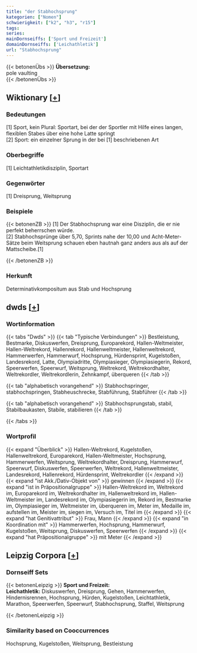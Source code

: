 ```yaml
---
title: "der Stabhochsprung"
kategorien: ["Nomen"]
schwierigkeit: ["k2", "h3", "r15"]
tags:
series:
mainDornseiffs: ['Sport und Freizeit']
domainDornseiffs: ['Leichathletik']
url: "Stabhochsprung"
---
```


{{< betonenÜbs >}}
**Übersetzung:**  
pole vaulting  
{{< /betonenÜbs >}}

## Wiktionary [[+](https://de.wiktionary.org/wiki/Stabhochsprung)]

### Bedeutungen
[1] Sport, kein Plural: Sportart, bei der der Sportler mit Hilfe eines langen, flexiblen Stabes über eine hohe Latte springt  
[2] Sport: ein einzelner Sprung in der bei [1] beschriebenen Art  

### Oberbegriffe
[1] Leichtathletikdisziplin, Sportart  

### Gegenwörter
[1] Dreisprung, Weitsprung  

### Beispiele
{{< betonenZB >}}
[1] Der Stabhochsprung war eine Disziplin, die er nie perfekt beherrschen würde.  
[2] Stabhochsprünge über 5,70, Sprints nahe der 10,00 und Acht-Meter-Sätze beim Weitsprung schauen eben hautnah ganz anders aus als auf der Mattscheibe.[1]  

{{< /betonenZB >}}
### Herkunft
Determinativkompositum aus Stab und Hochsprung  



## dwds [[+](https://www.dwds.de/wb/Stabhochsprung)]

### Wortinformation
{{< tabs "Dwds" >}}
{{< tab "Typische Verbindungen" >}}
Bestleistung, Bestmarke, Diskuswerfen, Dreisprung, Europarekord, Hallen-Weltmeister, Hallen-Weltrekord, Hallenrekord, Hallenweltmeister, Hallenweltrekord, Hammerwerfen, Hammerwurf, Hochsprung, Hürdensprint, Kugelstoßen, Landesrekord, Latte, Olympiadritte, Olympiasieger, Olympiasiegerin, Rekord, Speerwerfen, Speerwurf, Weitsprung, Weltrekord, Weltrekordhalter, Weltrekordler, Weltrekordlerin, Zehnkampf, überqueren
{{< /tab >}}

{{< tab "alphabetisch vorangehend" >}}
Stabhochspringer, stabhochspringen, Stabheuschrecke, Stabführung, Stabführer
{{< /tab >}}

{{< tab "alphabetisch vorangehend" >}}
Stabhochsprungstab, stabil, Stabilbaukasten, Stabile, stabilieren
{{< /tab >}}

{{< /tabs >}}

### Wortprofil
{{< expand "Überblick" >}} Hallen-Weltrekord, Kugelstoßen, Hallenweltrekord, Europarekord, Hallen-Weltmeister, Hochsprung, Hammerwerfen, Weitsprung, Weltrekordhalter, Dreisprung, Hammerwurf, Speerwurf, Diskuswerfen, Speerwerfen, Weltrekord, Hallenweltmeister, Landesrekord, Hallenrekord, Hürdensprint, Weltrekordler {{< /expand >}}
{{< expand "ist Akk./Dativ-Objekt von" >}} gewinnen {{< /expand >}}
{{< expand "ist in Präpositionalgruppe" >}} Hallen-Weltrekord im, Weltrekord im, Europarekord im, Weltrekordhalter im, Hallenweltrekord im, Hallen-Weltmeister im, Landesrekord im, Olympiasiegerin im, Rekord im, Bestmarke im, Olympiasieger im, Weltmeister im, überqueren im, Meter im, Medaille im, aufstellen im, Meister im, siegen im, Versuch im, Titel im {{< /expand >}}
{{< expand "hat Genitivattribut" >}} Frau, Mann {{< /expand >}}
{{< expand "in Koordination mit" >}} Hammerwerfen, Hochsprung, Hammerwurf, Kugelstoßen, Weitsprung, Diskuswerfen, Speerwerfen {{< /expand >}}
{{< expand "hat Präpositionalgruppe" >}} mit Meter {{< /expand >}}

## Leipzig Corpora [[+](https://corpora.uni-leipzig.de/en/res?word=Stabhochsprung&corpusId=deu_newscrawl-public_2018)]

### Dornseiff Sets
{{< betonenLeipzig >}}
**Sport und Freizeit:**  
**Leichathletik:** Diskuswerfen, Dreisprung, Gehen, Hammerwerfen, Hindernisrennen, Hochsprung, Hürden, Kugelstoßen, Leichtathletik, Marathon, Speerwerfen, Speerwurf, Stabhochsprung, Staffel, Weitsprung  

{{< /betonenLeipzig >}}

### Similarity based on Cooccurrences
Hochsprung, Kugelstoßen, Weitsprung, Bestleistung

